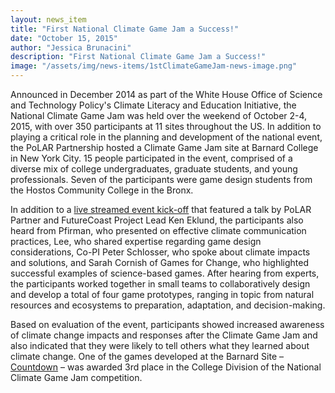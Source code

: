 ```yaml
---
layout: news_item
title: "First National Climate Game Jam a Success!"
date: "October 15, 2015"
author: "Jessica Brunacini"
description: "First National Climate Game Jam a Success!"
image: "/assets/img/news-items/1stClimateGameJam-news-image.png"
---
```


Announced in December 2014 as part of the White House Office of Science and Technology Policy's Climate Literacy and Education Initiative, the National Climate Game Jam was held over the weekend of October 2-4, 2015, with over 350 participants at 11 sites throughout the US.  In addition to playing a critical role in the planning and development of the national event, the PoLAR Partnership hosted a Climate Game Jam site at Barnard College in New York City.  15 people participated in the event, comprised of a diverse mix of college undergraduates, graduate students, and young professionals.  Seven of the participants were game design students from the Hostos Community College in the Bronx.    

In addition to a [live streamed event kick-off](http://climategamejam.org/climate-game-jam-2015-16-archive/launch/) that featured a talk by PoLAR Partner and FutureCoast Project Lead Ken Eklund, the participants also heard from Pfirman, who presented on effective climate communication practices, Lee, who shared expertise regarding game design considerations, Co-PI Peter Schlosser, who spoke about climate impacts and solutions, and Sarah Cornish of Games for Change, who highlighted successful examples of science-based games.  After hearing from experts, the participants worked together in small teams to collaboratively design and develop a total of four game prototypes, ranging in topic from natural resources and ecosystems to preparation, adaptation, and decision-making.  

Based on evaluation of the event, participants showed increased awareness of climate change impacts and responses after the Climate Game Jam and also indicated that they were likely to tell others what they learned about climate change.  One of the games developed at the Barnard Site – [Countdown](https://www.youtube.com/watch?v=xIAIzSIHbTE&feature=youtu.be) – was awarded 3rd place in the College Division of the National Climate Game Jam competition.
